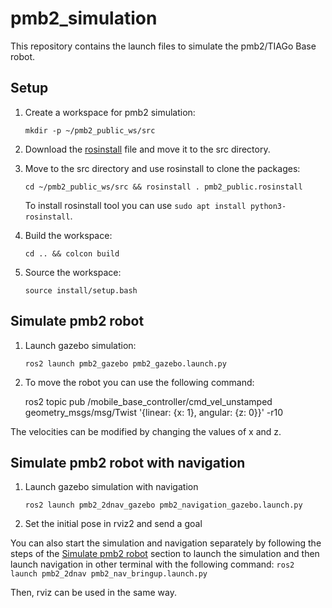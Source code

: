 pmb2_simulation
==================

This repository contains the launch files to simulate the pmb2/TIAGo Base robot.

## Setup

1. Create a workspace for pmb2 simulation:

    `mkdir -p ~/pmb2_public_ws/src`

2. Download the [rosinstall](https://github.com/pal-robotics/pmb2_tutorials/blob/humble-devel/pmb2_public.rosinstall) file and move it to the src directory.

3. Move to the src directory and use rosinstall to clone the packages:

    `cd ~/pmb2_public_ws/src && rosinstall . pmb2_public.rosinstall`

    To install rosinstall tool you can use `sudo apt install python3-rosinstall`.

4. Build the workspace:

    `cd .. && colcon build`

5. Source the workspace:

    `source install/setup.bash`


## Simulate pmb2 robot

1. Launch gazebo simulation:

    `ros2 launch pmb2_gazebo pmb2_gazebo.launch.py`

2. To move the robot you can use the following command:

    ros2 topic pub /mobile_base_controller/cmd_vel_unstamped geometry_msgs/msg/Twist '{linear: {x: 1}, angular: {z: 0}}' -r10

The velocities can be modified by changing the values of x and z.


## Simulate pmb2 robot with navigation

1. Launch gazebo simulation with navigation

    `ros2 launch pmb2_2dnav_gazebo pmb2_navigation_gazebo.launch.py`

2. Set the initial pose in rviz2 and send a goal

You can also start the simulation and navigation separately by following the steps of the [Simulate pmb2 robot](#simulate-pmb2-robot) section to launch the simulation and then launch navigation in other terminal with the following command:
    `ros2 launch pmb2_2dnav pmb2_nav_bringup.launch.py`

Then, rviz can be used in the same way.
